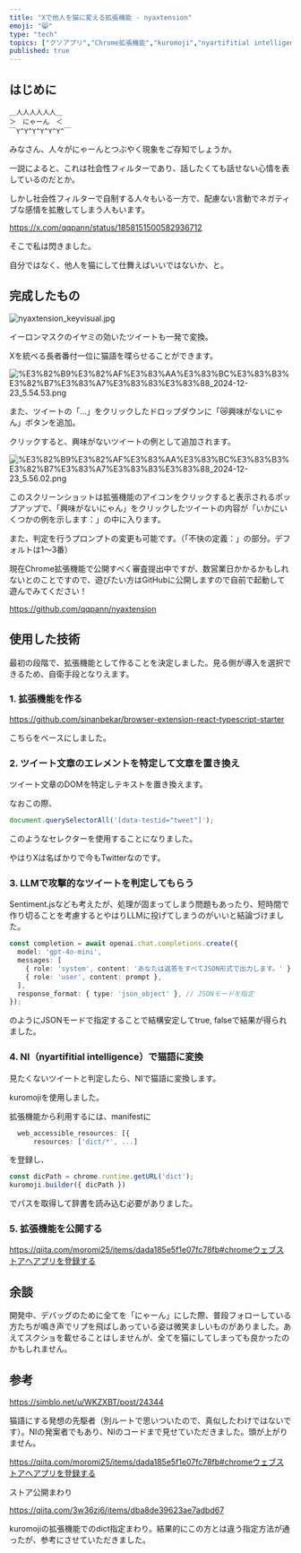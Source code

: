 ```yaml
---
title: "Xで他人を猫に変える拡張機能 - nyaxtension"
emoji: "😸"
type: "tech"
topics: ["クソアプリ","Chrome拡張機能","kuromoji","nyartifitial intelligence","個人開発"]
published: true
---
```


## はじめに


```text
＿人人人人人人＿
＞　にゃーん　＜
￣Y^Y^Y^Y^Y^Y^￣
```


みなさん、人々がにゃーんとつぶやく現象をご存知でしょうか。


一説によると、これは社会性フィルターであり、話したくても話せない心情を表しているのだとか。


しかし社会性フィルターで自制する人々もいる一方で、配慮ない言動でネガティブな感情を拡散してしまう人もいます。


https://x.com/qqpann/status/1858151500582936712


そこで私は閃きました。


自分ではなく、他人を猫にして仕舞えばいいではないか、と。


## 完成したもの


![nyaxtension_keyvisual.jpg](https://api.notcms.com/v1/images/d5e70cad-ac7c-4da9-b852-1a91d9b660ad)


イーロンマスクのイヤミの効いたツイートも一発で変換。


Xを統べる長者番付一位に猫語を喋らせることができます。


![%E3%82%B9%E3%82%AF%E3%83%AA%E3%83%BC%E3%83%B3%E3%82%B7%E3%83%A7%E3%83%83%E3%83%88_2024-12-23_5.54.53.png](https://api.notcms.com/v1/images/3ef0052b-9fa2-4b74-a255-43b160ffde74)


また、ツイートの「…」をクリックしたドロップダウンに「😿興味がないにゃん」ボタンを追加。


クリックすると、興味がないツイートの例として追加されます。


![%E3%82%B9%E3%82%AF%E3%83%AA%E3%83%BC%E3%83%B3%E3%82%B7%E3%83%A7%E3%83%83%E3%83%88_2024-12-23_5.56.02.png](https://api.notcms.com/v1/images/7fe5c274-b8d0-40c6-b1a7-0773b06e46e2)


このスクリーンショットは拡張機能のアイコンをクリックすると表示されるポップアップで、「興味がないにゃん」をクリックしたツイートの内容が「いかにいくつかの例を示します：」の中に入ります。


また、判定を行うプロンプトの変更も可能です。（「不快の定義：」の部分。デフォルトは1〜3番）


現在Chrome拡張機能で公開すべく審査提出中ですが、数営業日かかるかもしれないとのことですので、遊びたい方はGitHubに公開しますので自前で起動して遊んでみてください！


https://github.com/qqpann/nyaxtension


## 使用した技術


最初の段階で、拡張機能として作ることを決定しました。見る側が導入を選択できるため、自衛手段となりえます。


### 1. 拡張機能を作る


https://github.com/sinanbekar/browser-extension-react-typescript-starter


こちらをベースにしました。


### 2. ツイート文章のエレメントを特定して文章を置き換え


ツイート文章のDOMを特定しテキストを置き換えます。


なおこの際、


```typescript
document.querySelectorAll('[data-testid="tweet"]');
```


このようなセレクターを使用することになりました。


やはりXは名ばかりで今もTwitterなのです。


### 3. LLMで攻撃的なツイートを判定してもらう


Sentiment.jsなども考えたが、処理が固まってしまう問題もあったり、短時間で作り切ることを考慮するとやはりLLMに投げてしまうのがいいと結論づけました。


```typescript
const completion = await openai.chat.completions.create({
  model: 'gpt-4o-mini',
  messages: [
    { role: 'system', content: 'あなたは返答をすべてJSON形式で出力します。' },
    { role: 'user', content: prompt },
  ],
  response_format: { type: 'json_object' }, // JSONモードを指定
});
```


のようにJSONモードで指定することで結構安定してtrue, falseで結果が得られました。


### 4. NI（nyartifitial intelligence）で猫語に変換


見たくないツイートと判定したら、NIで猫語に変換します。


kuromojiを使用しました。


拡張機能から利用するには、manifestに


```typescript
  web_accessible_resources: [{
      resources: ['dict/*', ...]
```


を登録し、


```typescript
const dicPath = chrome.runtime.getURL('dict');
kuromoji.builder({ dicPath })
```


でパスを取得して辞書を読み込む必要がありました。


### 5. 拡張機能を公開する


https://qiita.com/moromi25/items/dada185e5f1e07fc78fb#chromeウェブストアへアプリを登録する


## 余談


開発中、デバッグのために全てを「にゃーん」にした際、普段フォローしている方たちが鳴き声でリプを飛ばしあっている姿は微笑ましいものがありました。あえてスクショを載せることはしませんが、全てを猫にしてしまっても良かったのかもしれません。


## 参考


https://simblo.net/u/WKZXBT/post/24344


猫語にする発想の先駆者（別ルートで思いついたので、真似したわけではないです）。NIの発案者でもあり、NIのコードまで見せていただきました。頭が上がりません。


https://qiita.com/moromi25/items/dada185e5f1e07fc78fb#chromeウェブストアへアプリを登録する


ストア公開まわり


https://qiita.com/3w36zj6/items/dba8de39623ae7adbd67


kuromojiの拡張機能でのdict指定まわり。結果的にこの方とは違う指定方法が通ったが、参考にさせていただきました。

